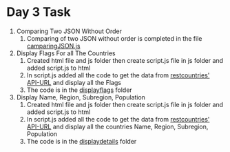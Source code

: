 # Day 3 Task

1. Comparing Two JSON Without Order
    1. Comparing of two JSON without order is completed in the file [camparingJSON.js](./comparingJSON.js)
2. Display Flags For all The Countries
    1. Created html file and js folder then create script.js file in js folder and added script.js to html 
    2. In script.js added all the code to get the data from [restcountries' API-URL]("https://restcountries.com/v3.1/all") and display all the Flags
    3. The code is in the [displayflags](./display%20flags/) folder
3. Display Name, Region, Subregion, Population
    1. Created html file and js folder then create script.js file in js folder and added script.js to html 
    2. In script.js added all the code to get the data from [restcountries' API-URL]("https://restcountries.com/v3.1/all") and display all the countries Name, Region, Subregion, Population
    3. The code is in the [displaydetails](./display%20details/) folder    